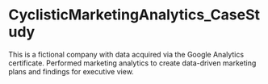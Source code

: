 # CyclisticMarketingAnalytics_CaseStudy
This is a fictional company with data acquired via the Google Analytics certificate. Performed marketing analytics to create data-driven marketing plans and findings for executive view. 
